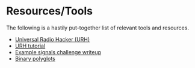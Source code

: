 # Resources/Tools

The following is a hastily put-together list of relevant tools and resources.

- [Universal Radio Hacker (URH)](https://github.com/jopohl/urh)
- [URH tutorial](https://hakin9.org/universal-radio-hacker-investigate-wireless-protocols-like-a-boss/)
- [Example signals challenge writeup](https://ctftime.org/writeup/32998)
- [Binary polyglots](https://github.com/corkami/mitra)